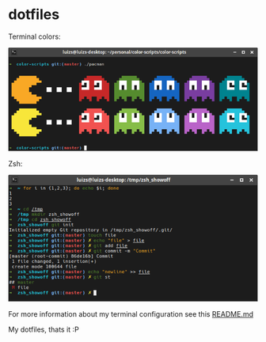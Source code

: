 # dotfiles

Terminal colors:

![colors](terminal/images/preview.png?raw=true)

Zsh:

![zsh](zsh/images/preview.png?raw=true)


For more information about my terminal configuration see this [README.md](https://github.com/heylouiz/dotfiles/blob/master/terminal/README.md)

My dotfiles, thats it :P
